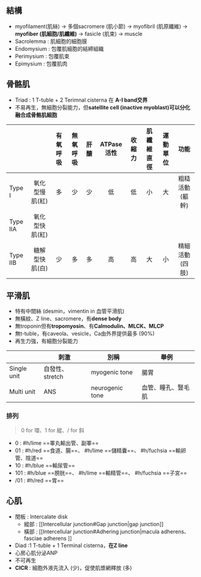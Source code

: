 ## 結構
- myofilament(肌絲) -> 多個sacromere (肌小節) -> myofibril (肌原纖維) -> **myofiber (肌細胞/肌纖維)** -> fasicle (肌束) -> muscle
- Sacrolemma : 肌細胞的細胞膜
- Endomysium : 包覆肌細胞的結締組織
- Perimysium : 包覆肌束
- Epimysium : 包覆肌肉
## 骨骼肌
- Triad : 1 T-tuble + 2 Terimnal cisterna 在 **A-I band交界**
- 不易再生，無細胞分裂能力，但**satellite cell (inactive myoblast)可以分化融合成骨骼肌細胞**

|          |                | 有氧呼吸 | 無氧呼吸 | 肝醣 | ATPase活性 | 收縮力 | 肌纖維直徑 | 運動單位 |      功能      |
|----------|:--------------:|:--------:|:--------:|:----:|:----------:|:------:|:----------:|:--------:|:--------------:|
| Type I   | 氧化型慢肌(紅) |    多    |    少    |  少  |     低     |   低   |     小     |    大    | 粗糙活動(軀幹) |
| Type IIA | 氧化型快肌(紅) |          |          |      |            |        |            |          |                |
| Type IIB | 糖解型快肌(白) |    少    |    多    |  多  |     高     |   高   |     大     |    小    | 精細活動(四肢) |

## 平滑肌
- 特有中間絲 (desmin，vimentin in 血管平滑肌)
- 無橫紋、Z line、sacromere，有**dense body**
- 無troponin但有**tropomyosin**、有**Calmodulin、MLCK、MLCP**
- 無t-tuble，有caveola、vesicle，Ca由外界提供最多 (90%)
- 再生力強，有細胞分裂能力

|             | 刺激            | 別稱            | 舉例               |
|-------------|-----------------|-----------------|--------------------|
| Single unit | 自發性、stretch | myogenic tone   | 腸胃               |
| Multi unit  | ANS             | neurogenic tone | 血管、瞳孔、豎毛肌 |

### 排列
>0 for 環、1 for 縱、/ for 斜
- 0 :  #h/lime ==睪丸輸出管、副睪==
- 01 : #h/red ==食道、腸==、 #h/lime  ==儲精囊==、 #h/fuchsia ==輸卵管、陰道==
- 10 : #h/blue ==輸尿管==
- 101 : #h/blue ==膀胱==、 #h/lime  ==輸精管==、 #h/fuchsia ==子宮==
- /01 : #h/red ==胃==

## 心肌
- 閏板 : Intercalate disk
	- 縱部 : [[Intercellular junction#Gap junction|gap junction]]
	- 橫部 : [[Intercellular junction#Adhering junction|macula adherens、fasciae adherens ]]
- Diad :1 T-tuble + 1 Terminal cisterna，**在Z line**
- 心房心肌分泌ANP
- 不可再生
- **CICR** : 細胞外液先流入 (少)，促使肌漿網釋放 (多)